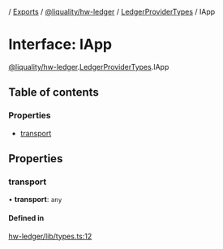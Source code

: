 [](../README.md) / [Exports](../modules.md) / [@liquality/hw-ledger](../modules/liquality_hw_ledger.md) / [LedgerProviderTypes](../modules/liquality_hw_ledger.LedgerProviderTypes.md) / IApp

# Interface: IApp

[@liquality/hw-ledger](../modules/liquality_hw_ledger.md).[LedgerProviderTypes](../modules/liquality_hw_ledger.LedgerProviderTypes.md).IApp

## Table of contents

### Properties

- [transport](liquality_hw_ledger.LedgerProviderTypes.IApp.md#transport)

## Properties

### transport

• **transport**: `any`

#### Defined in

[hw-ledger/lib/types.ts:12](https://github.com/liquality/chainabstractionlayer/blob/c190aa67/packages/hw-ledger/lib/types.ts#L12)
